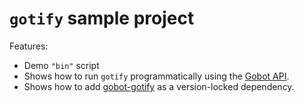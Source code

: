 # `gotify` sample project

Features:

- Demo `"bin"` script
- Shows how to run `gotify` programmatically using the [Gobot API](https://github.com/benallfree/gobot/tree/v1.0.0-alpha.36/docs/readme.md).
- Shows how to add [gobot-gotify](https://www.npmjs.com/package/gobot-gotify) as a version-locked dependency.
